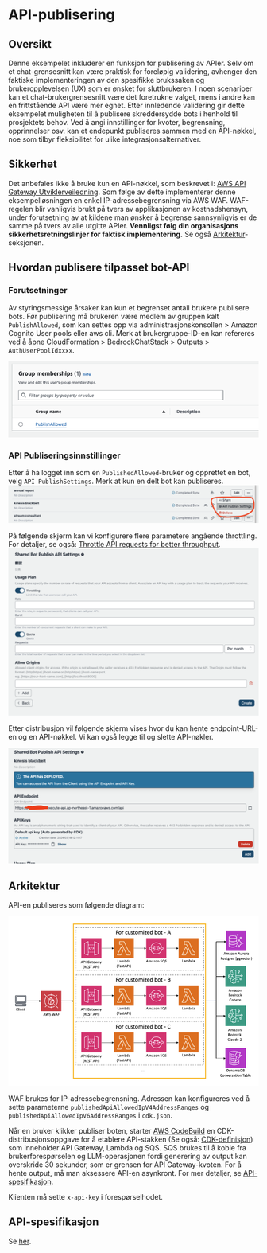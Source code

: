 # API-publisering

## Oversikt

Denne eksempelet inkluderer en funksjon for publisering av APIer. Selv om et chat-grensesnitt kan være praktisk for foreløpig validering, avhenger den faktiske implementeringen av den spesifikke brukssaken og brukeropplevelsen (UX) som er ønsket for sluttbrukeren. I noen scenarioer kan et chat-brukergrensesnitt være det foretrukne valget, mens i andre kan en frittstående API være mer egnet. Etter innledende validering gir dette eksempelet muligheten til å publisere skreddersydde bots i henhold til prosjektets behov. Ved å angi innstillinger for kvoter, begrensning, opprinnelser osv. kan et endepunkt publiseres sammen med en API-nøkkel, noe som tilbyr fleksibilitet for ulike integrasjonsalternativer.

## Sikkerhet

Det anbefales ikke å bruke kun en API-nøkkel, som beskrevet i: [AWS API Gateway Utviklerveiledning](https://docs.aws.amazon.com/apigateway/latest/developerguide/api-gateway-api-usage-plans.html). Som følge av dette implementerer denne eksempelløsningen en enkel IP-adressebegrensning via AWS WAF. WAF-regelen blir vanligvis brukt på tvers av applikasjonen av kostnadshensyn, under forutsetning av at kildene man ønsker å begrense sannsynligvis er de samme på tvers av alle utgitte APIer. **Vennligst følg din organisasjons sikkerhetsretningslinjer for faktisk implementering.** Se også [Arkitektur](#arkitektur)-seksjonen.

## Hvordan publisere tilpasset bot-API

### Forutsetninger

Av styringsmessige årsaker kan kun et begrenset antall brukere publisere bots. Før publisering må brukeren være medlem av gruppen kalt `PublishAllowed`, som kan settes opp via administrasjonskonsollen > Amazon Cognito User pools eller aws cli. Merk at brukergruppe-ID-en kan refereres ved å åpne CloudFormation > BedrockChatStack > Outputs > `AuthUserPoolIdxxxx`.

![](./imgs/group_membership_publish_allowed.png)

### API Publiseringsinnstillinger

Etter å ha logget inn som en `PublishedAllowed`-bruker og opprettet en bot, velg `API PublishSettings`. Merk at kun en delt bot kan publiseres.
![](./imgs/bot_api_publish_screenshot.png)

På følgende skjerm kan vi konfigurere flere parametere angående throttling. For detaljer, se også: [Throttle API requests for better throughput](https://docs.aws.amazon.com/apigateway/latest/developerguide/api-gateway-request-throttling.html).
![](./imgs/bot_api_publish_screenshot2.png)

Etter distribusjon vil følgende skjerm vises hvor du kan hente endpoint-URL-en og en API-nøkkel. Vi kan også legge til og slette API-nøkler.

![](./imgs/bot_api_publish_screenshot3.png)

## Arkitektur

API-en publiseres som følgende diagram:

![](./imgs/published_arch.png)

WAF brukes for IP-adressebegrensning. Adressen kan konfigureres ved å sette parameterne `publishedApiAllowedIpV4AddressRanges` og `publishedApiAllowedIpV6AddressRanges` i `cdk.json`.

Når en bruker klikker publiser boten, starter [AWS CodeBuild](https://aws.amazon.com/codebuild/) en CDK-distribusjonsoppgave for å etablere API-stakken (Se også: [CDK-definisjon](../cdk/lib/api-publishment-stack.ts)) som inneholder API Gateway, Lambda og SQS. SQS brukes til å koble fra brukerforespørselen og LLM-operasjonen fordi generering av output kan overskride 30 sekunder, som er grensen for API Gateway-kvoten. For å hente output, må man aksessere API-en asynkront. For mer detaljer, se [API-spesifikasjon](#api-specification).

Klienten må sette `x-api-key` i forespørselhodet.

## API-spesifikasjon

Se [her](https://aws-samples.github.io/bedrock-claude-chat).